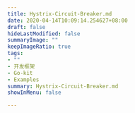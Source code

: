 ```yaml
---
title: Hystrix-Circuit-Breaker.md
date: 2020-04-14T10:09:14.254627+08:00
draft: false
hideLastModified: false
summaryImage: ""
keepImageRatio: true
tags:
- ""
- 开发框架
- Go-kit
- Examples
summary: Hystrix-Circuit-Breaker.md
showInMenu: false

---
```


